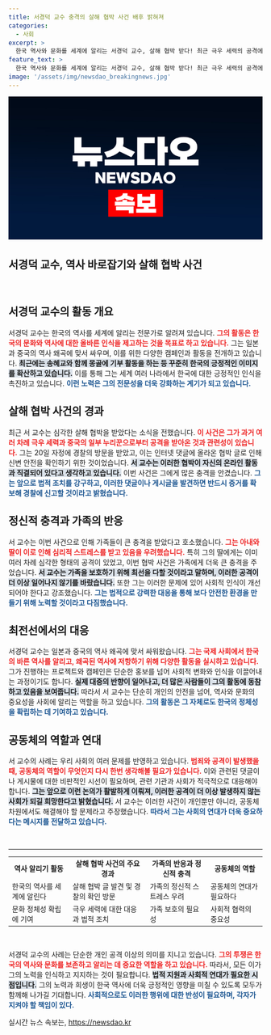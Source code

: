 ```yaml
---
title: 서경덕 교수 충격의 살해 협박 사건 배후 밝혀져
categories:
  - 사회
excerpt: >
  한국 역사와 문화를 세계에 알리는 서경덕 교수, 살해 협박 받다! 최근 극우 세력의 공격에 대한 충격과 법적 대응 의지를 밝힌 그가, 강력한 저항 의지를 다지고 있습니다. 클릭하여 더 알아보세요!
feature_text: >
  한국 역사와 문화를 세계에 알리는 서경덕 교수, 살해 협박 받다! 최근 극우 세력의 공격에 대한 충격과 법적 대응 의지를 밝힌 그가, 강력한 저항 의지를 다지고 있습니다. 클릭하여 더 알아보세요!
image: '/assets/img/newsdao_breakingnews.jpg'
---
```


<p><img src="/assets/img/newsdao_breakingnews.jpg" alt="koreaapp 속보" /></p>

<h2 data-ke-size="size26">서경덕 교수, 역사 바로잡기와 살해 협박 사건</h2>

<p data-ke-size="size16">&nbsp;</p>

<h2 data-ke-size="size26">서경덕 교수의 활동 개요</h2>

<p>서경덕 교수는 한국의 역사를 세계에 알리는 전문가로 알려져 있습니다. <b><span style="color: #ee2323;">그의 활동은 한국의 문화와 역사에 대한 올바른 인식을 제고하는 것을 목표로 하고 있습니다.</span></b> 그는 일본과 중국의 역사 왜곡에 맞서 싸우며, 이를 위한 다양한 캠페인과 활동을 전개하고 있습니다. <b><span style="background-color: #21538527;">최근에는 송혜교와 함께 몽골에 기부 활동을 하는 등 꾸준히 한국의 긍정적인 이미지를 확산하고 있습니다.</span></b> 이를 통해 그는 세계 여러 나라에서 한국에 대한 긍정적인 인식을 촉진하고 있습니다. <b><span style="color: #1a5490;">이런 노력은 그의 전문성을 더욱 강화하는 계기가 되고 있습니다.</span></b></p>

<h2 data-ke-size="size26">살해 협박 사건의 경과</h2>

<p>최근 서 교수는 심각한 살해 협박을 받았다는 소식을 전했습니다. <b><span style="color: #ee2323;">이 사건은 그가 과거 여러 차례 극우 세력과 중국의 일부 누리꾼으로부터 공격을 받아온 것과 관련성이 있습니다.</span></b> 그는 20일 자정에 경찰의 방문을 받았고, 이는 인터넷 댓글에 올라온 협박 글로 인해 신변 안전을 확인하기 위한 것이었습니다. <b><span style="background-color: #21538527;">서 교수는 이러한 협박이 자신의 온라인 활동과 직결되어 있다고 생각하고 있습니다.</span></b> 이번 사건은 그에게 많은 충격을 안겼습니다. <b><span style="color: #1a5490;">그는 앞으로 법적 조치를 강구하고, 이러한 댓글이나 게시글을 발견하면 반드시 증거를 확보해 경찰에 신고할 것이라고 밝혔습니다.</span></b></p>

<h2 data-ke-size="size26">정신적 충격과 가족의 반응</h2>

<p>서 교수는 이번 사건으로 인해 가족들이 큰 충격을 받았다고 호소했습니다. <b><span style="color: #ee2323;">그는 아내와 딸이 이로 인해 심리적 스트레스를 받고 있음을 우려했습니다.</span></b> 특히 그의 딸에게는 이미 여러 차례 심각한 형태의 공격이 있었고, 이번 협박 사건은 가족에게 더욱 큰 충격을 주었습니다. <b><span style="background-color: #21538527;">서 교수는 가족을 보호하기 위해 최선을 다할 것이라고 말하며, 이러한 공격이 더 이상 일어나지 않기를 바랐습니다.</span></b> 또한 그는 이러한 문제에 있어 사회적 인식이 개선되어야 한다고 강조했습니다. <b><span style="color: #1a5490;">그는 법적으로 강력한 대응을 통해 보다 안전한 환경을 만들기 위해 노력할 것이라고 다짐했습니다.</span></b></p>

<h2 data-ke-size="size26">최전선에서의 대응</h2>

<p>서경덕 교수는 일본과 중국의 역사 왜곡에 맞서 싸워왔습니다. <b><span style="color: #ee2323;">그는 국제 사회에서 한국의 바른 역사를 알리고, 왜곡된 역사에 저항하기 위해 다양한 활동을 실시하고 있습니다.</span></b> 그가 진행하는 프로젝트와 캠페인은 단순한 홍보를 넘어 사회적 변화와 인식을 이끌어내는 과정이기도 합니다. <b><span style="background-color: #21538527;">실제 대중의 반향이 일어나고, 더 많은 사람들이 그의 활동에 동참하고 있음을 보여줍니다.</span></b> 따라서 서 교수는 단순히 개인의 안전을 넘어, 역사와 문화의 중요성을 사회에 알리는 역할을 하고 있습니다. <b><span style="color: #1a5490;">그의 활동은 그 자체로도 한국의 정체성을 확립하는 데 기여하고 있습니다.</span></b></p>

<h2 data-ke-size="size26">공동체의 역할과 연대</h2>

<p>서 교수의 사례는 우리 사회의 여러 문제를 반영하고 있습니다. <b><span style="color: #ee2323;">범죄와 공격이 발생했을 때, 공동체의 역할이 무엇인지 다시 한번 생각해볼 필요가 있습니다.</span></b> 이와 관련된 댓글이나 게시물에 대한 비판적인 시선이 필요하며, 관련 기관과 사회가 적극적으로 대응해야 합니다. <b><span style="background-color: #21538527;">그는 앞으로 이런 논의가 활발하게 이뤄져, 이러한 공격이 더 이상 발생하지 않는 사회가 되길 희망한다고 밝혔습니다.</span></b> 서 교수는 이러한 사건이 개인뿐만 아니라, 공동체 차원에서도 해결해야 할 문제라고 주장했습니다. <b><span style="color: #1a5490;">따라서 그는 사회의 연대가 더욱 중요하다는 메시지를 전달하고 있습니다.</span></b></p>

<p data-ke-size="size16">&nbsp;</p>

<hr>

<table style="border-collapse: collapse; border-spacing: 0; width: 100%; ">
<tr>
<td style="text-align: center; height: 17px;"><b>역사 알리기 활동</b></td>
<td style="text-align: center; height: 17px;"><b>살해 협박 사건의 주요 경과</b></td>
<td style="text-align: center; height: 17px;"><b>가족의 반응과 정신적 충격</b></td>
<td style="text-align: center; height: 17px;"><b>공동체의 역할</b></td>
</tr>
<tr>
<td style="height: 17px;">한국의 역사를 세계에 알린다</td>
<td style="height: 17px;">살해 협박 글 발견 및 경찰의 확인 방문</td>
<td style="height: 17px;">가족의 정신적 스트레스 우려</td>
<td style="height: 17px;">공동체의 연대가 필요하다</td>
</tr>
<tr>
<td style="height: 17px;">문화 정체성 확립에 기여</td>
<td style="height: 17px;">극우 세력에 대한 대응과 법적 조치</td>
<td style="height: 17px;">가족 보호의 필요성</td>
<td style="height: 17px;">사회적 협력의 중요성</td>
</tr>
</table>

<p data-ke-size="size16">&nbsp;</p>

<p>서경덕 교수의 사례는 단순한 개인 공격 이상의 의미를 지니고 있습니다. <b><span style="color: #ee2323;">그의 투쟁은 한국의 역사와 문화를 보존하고 알리는 데 중요한 역할을 하고 있습니다.</span></b> 따라서, 모든 이가 그의 노력을 인식하고 지지하는 것이 필요합니다. <b><span style="background-color: #21538527;">법적 지원과 사회적 연대가 필요한 시점입니다.</span></b> 그의 노력과 희생이 한국 역사에 더욱 긍정적인 영향을 미칠 수 있도록 모두가 함께해 나가길 기대합니다. <b><span style="color: #1a5490;">사회적으로도 이러한 행위에 대한 반성이 필요하며, 각자가 지켜야 할 책임이 있다.</span></b></p>
실시간 뉴스 속보는, <a href="https://newsdao.kr" rel="dofollow">https://newsdao.kr</a>


